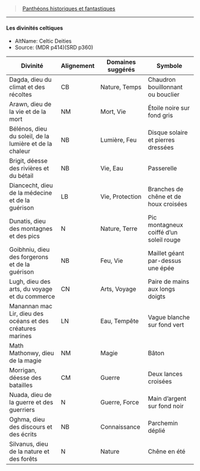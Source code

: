 ﻿---
!GenericItem
Id: pantheons_hd.md#les-divinités-celtiques
ParentLink: pantheons_hd.md#panthéons-historiques-et-fantastiques
Name: Les divinités celtiques
ParentName: Panthéons historiques et fantastiques
NameLevel: 4
AltName: Celtic Deities
Source: (MDR p414)(SRD p360)
Attributes:
  Name: Les divinités celtiques
  Markdown: >+
    #### <!--Name-->Les divinités celtiques<!--/Name-->


    - AltName: <!--AltName-->Celtic Deities<!--/AltName-->

    - Source: <!--Source-->(MDR p414)(SRD p360)<!--/Source-->


    |Divinité|Alignement|Domaines suggérés|Symbole|

    |---|---|---|---|

    |Dagda, dieu du climat et des récoltes|CB|Nature, Temps|Chaudron bouillonnant ou bouclier|

    |Arawn, dieu de la vie et de la mort|NM|Mort, Vie|Étoile noire sur fond gris|

    |Bélénos, dieu du soleil, de la lumière et de la chaleur|NB|Lumière, Feu|Disque solaire et pierres dressées|

    |Brigit, déesse des rivières et du bétail|NB|Vie, Eau|Passerelle|

    |Diancecht, dieu de la médecine et de la guérison|LB|Vie, Protection|Branches de chêne et de houx croisées|

    |Dunatis, dieu des montagnes et des pics|N|Nature, Terre|Pic montagneux coiffé d’un soleil rouge|

    |Goibhniu, dieu des forgerons et de la guérison|NB|Feu, Vie|Maillet géant par-dessus une épée|

    |Lugh, dieu des arts, du voyage et du commerce|CN|Arts, Voyage|Paire de mains aux longs doigts|

    |Manannan mac Lir, dieu des océans et des créatures marines|LN|Eau, Tempête|Vague blanche sur fond vert|

    |Math Mathonwy, dieu de la magie|NM|Magie|Bâton|

    |Morrigan, déesse des batailles|CM|Guerre|Deux lances croisées|

    |Nuada, dieu de la guerre et des guerriers|N|Guerre, Force|Main d’argent sur fond noir|

    |Oghma, dieu des discours et des écrits|NB|Connaissance|Parchemin déplié|

    |Silvanus, dieu de la nature et des forêts|N|Nature|Chêne en été|

  AltName: Celtic Deities
  Source: (MDR p414)(SRD p360)
AttributesDictionary: >+
  Name: Les divinités celtiques

  Markdown: >+

    #### <!--Name-->Les divinités celtiques<!--/Name-->





    - AltName: <!--AltName-->Celtic Deities<!--/AltName-->



    - Source: <!--Source-->(MDR p414)(SRD p360)<!--/Source-->





    |Divinité|Alignement|Domaines suggérés|Symbole|



    |---|---|---|---|



    |Dagda, dieu du climat et des récoltes|CB|Nature, Temps|Chaudron bouillonnant ou bouclier|



    |Arawn, dieu de la vie et de la mort|NM|Mort, Vie|Étoile noire sur fond gris|



    |Bélénos, dieu du soleil, de la lumière et de la chaleur|NB|Lumière, Feu|Disque solaire et pierres dressées|



    |Brigit, déesse des rivières et du bétail|NB|Vie, Eau|Passerelle|



    |Diancecht, dieu de la médecine et de la guérison|LB|Vie, Protection|Branches de chêne et de houx croisées|



    |Dunatis, dieu des montagnes et des pics|N|Nature, Terre|Pic montagneux coiffé d’un soleil rouge|



    |Goibhniu, dieu des forgerons et de la guérison|NB|Feu, Vie|Maillet géant par-dessus une épée|



    |Lugh, dieu des arts, du voyage et du commerce|CN|Arts, Voyage|Paire de mains aux longs doigts|



    |Manannan mac Lir, dieu des océans et des créatures marines|LN|Eau, Tempête|Vague blanche sur fond vert|



    |Math Mathonwy, dieu de la magie|NM|Magie|Bâton|



    |Morrigan, déesse des batailles|CM|Guerre|Deux lances croisées|



    |Nuada, dieu de la guerre et des guerriers|N|Guerre, Force|Main d’argent sur fond noir|



    |Oghma, dieu des discours et des écrits|NB|Connaissance|Parchemin déplié|



    |Silvanus, dieu de la nature et des forêts|N|Nature|Chêne en été|



  AltName: Celtic Deities

  Source: (MDR p414)(SRD p360)

---
> [Panthéons historiques et fantastiques](hd_pantheons.md)

---

#### Les divinités celtiques

- AltName: Celtic Deities
- Source: (MDR p414)(SRD p360)

|Divinité|Alignement|Domaines suggérés|Symbole|
|---|---|---|---|
|Dagda, dieu du climat et des récoltes|CB|Nature, Temps|Chaudron bouillonnant ou bouclier|
|Arawn, dieu de la vie et de la mort|NM|Mort, Vie|Étoile noire sur fond gris|
|Bélénos, dieu du soleil, de la lumière et de la chaleur|NB|Lumière, Feu|Disque solaire et pierres dressées|
|Brigit, déesse des rivières et du bétail|NB|Vie, Eau|Passerelle|
|Diancecht, dieu de la médecine et de la guérison|LB|Vie, Protection|Branches de chêne et de houx croisées|
|Dunatis, dieu des montagnes et des pics|N|Nature, Terre|Pic montagneux coiffé d’un soleil rouge|
|Goibhniu, dieu des forgerons et de la guérison|NB|Feu, Vie|Maillet géant par-dessus une épée|
|Lugh, dieu des arts, du voyage et du commerce|CN|Arts, Voyage|Paire de mains aux longs doigts|
|Manannan mac Lir, dieu des océans et des créatures marines|LN|Eau, Tempête|Vague blanche sur fond vert|
|Math Mathonwy, dieu de la magie|NM|Magie|Bâton|
|Morrigan, déesse des batailles|CM|Guerre|Deux lances croisées|
|Nuada, dieu de la guerre et des guerriers|N|Guerre, Force|Main d’argent sur fond noir|
|Oghma, dieu des discours et des écrits|NB|Connaissance|Parchemin déplié|
|Silvanus, dieu de la nature et des forêts|N|Nature|Chêne en été|

